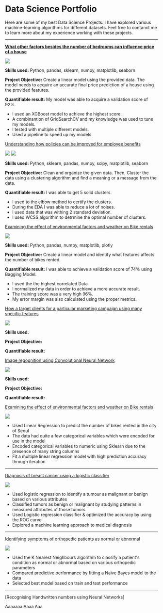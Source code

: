 # Data Science Portfolio

Here are some of my best Data Science Projects. I have explored various machine-learning algorithms for different datasets. Feel free to contanct me to learn more about my experience working with these projects.

***
[**What other factors besides the number of bedrooms can influence price of a house**](https://github.com/mahfuz978/Kaggle-Challenge/blob/main/Final/Mahfuzur_House_Price_Prediction_Project.ipynb)

<img src="images/House_Price_Prediction.jpg?raw=true"/>

**Skills used:** Python, pandas, sklearn, numpy, matplotlib, seaborn

**Project Objective:** Create a linear model using the provided data. The model needs to acquire an accurate final price prediction of a house using the provided features.

**Quantifiable result:** My model was able to acquire a validation score of 92%.
- I used an XGBoost model to achieve the highest score.
- A combinantion of GridSearchCV and my knowledge was used to tune my models.
- I tested with multiple different models.
- Used a pipeline to speed up my models.

[Understanding how policies can be improved for employee benefits](https://github.com/mahfuz978/Mahfuzur-Portfolio/blob/main/Projects/Mahfuzur_K_Means_Project.ipynb)

<img src="images/how-to-find-your-target-audience-header.png?raw=true"/>

<img src="images/Define-and-understand-target-audience.png?raw=true"/>

**Skills used:** Python, sklearn, pandas, numpy, scipy, matplotlib, seaborn

**Project Objective:** Clean and organize the given data. Then, Cluster the data using a clustering algorithm and find a meaning or a message from the data.  

**Quantifiable result:** I was able to get 5 solid clusters.
- I used to the elbow method to certify the clusters.
- During the EDA I was able to reduce a lot of noises.
- I used data that was withing 2 standard deviation.
- I used WCSS algorithm to detrmine the optimal number of clusters.

[Examining the effect of environmental factors and weather on Bike rentals](https://github.com/mahfuz978/Regression-Classification/blob/main/Linear_Regression/Mahfuzur_Rahman_Linear_Regression_Project.ipynb)

<img src="images/seoul-bikes.jpeg?raw=true"/>

**Skills used:** Python, pandas, numpy, matplotlib, plotly

**Project Objective:** Create a linear model and identify what features affects the number of bikes rented.

**Quantifiable result:** I was able to achieve a validation score of 74% using Bagging Model.
- I used the the highest correlated Data.
- I normalized my data in order to achieve a more accurate result.
- The training score was a very high 96%.
- My error margin was also calculated using the proper metrics.

[How a target clients for a particular marketing campaign using many specific features](https://github.com/mahfuz978/Regression-Classification/blob/main/Logistic_Regression/Mahfuzur_Rahman_Logistic_Regression_Project.ipynb)

<img src="images/Classification.png?raw=true"/>

**Skills used:**

**Project Objective:**

**Quantifiable result:**

[Image regognition using Convolutional Neural Network](https://github.com/mahfuz978/Deep-Neural-Network/blob/main/Mahfuzur_Rahman_CNN_project.ipynb)

<img src="images/Convolutional_Neural_Network_to_identify_the_image_of_a_bird.png?raw=true"/>

**Skills used:**

**Project Objective:**

**Quantifiable result:**

[Examining the effect of environmental factors and weather on Bike rentals](https://github.com/emani27/Emani_DataScience/blob/master/Linear_Regression%20Project.ipynb)

<img src="images/seoul-bikes.jpeg?raw=true"/>

- Used Linear Regression to predict the number of bikes rented in the city of Seoul
- The data had quite a few categorical variables which were encoded for use in the model
- Encoded categorical variables to numeric using Sklearn due to the presence of many string columns
- Fit a multiple linear regression model with high prediction accuracy through iteration

***

[Diagnosis of breast cancer using a logistic classifier](https://github.com/emani27/Emani_DataScience/blob/master/Logistic%20Regression%20Project.ipynb)

<img src="images/breast-cancer.jpeg?raw=true"/>

- Used logistic regression to identify a tumour as malignant or benign based on various attributes
- Classified tumors as benign or malignant by studying patterns in measured attributes of those tumors
- Used Logistic regression classifier & optimized the accuracy by using the ROC curve
- Explored a machine learning approach to medical diagnosis

***

[Identifying symptoms of orthopedic patients as normal or abnormal](/sample_page)

<img src="images/knee-brace-ortho.png?raw=true"/>

- Used the K Nearest Neighbours algorithm to classify a patient's condition as normal or abnormal based on various orthopedic parameters
- Compared predictive performance by fitting a Naive Bayes model to the data
- Selected best model based on train and test performance

***

[Recognising Handwritten numbers using Neural Networks]


Aaaaaaa
Aaaa
Aaa


